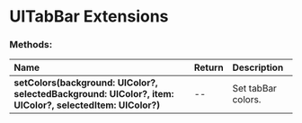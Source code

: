 # UITabBar Extensions

### Methods:
|Name | Return | Description |
|:--- | :--- | :--- |
|**setColors(background: UIColor?, selectedBackground: UIColor?, item: UIColor?, selectedItem: UIColor?)**| -- | Set tabBar colors. |
